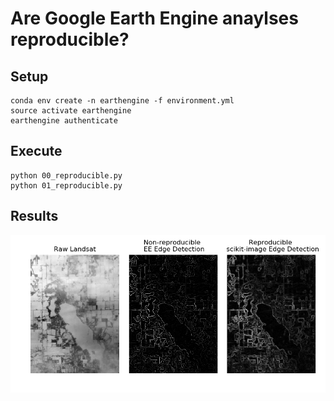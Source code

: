 # Are Google Earth Engine anaylses reproducible?

## Setup

```
conda env create -n earthengine -f environment.yml
source activate earthengine
earthengine authenticate
```

## Execute

```
python 00_reproducible.py
python 01_reproducible.py
```

## Results

![](comparison.png)
